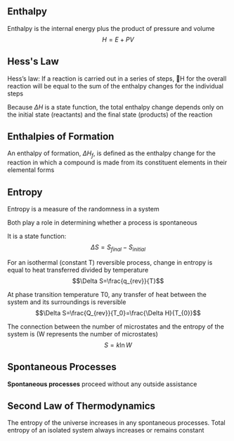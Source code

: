 ## Enthalpy
Enthalpy is the internal energy plus the product of pressure and volume
$$H=E+PV$$

## Hess's Law
Hess’s law: If a reaction is carried out in a series of steps, H for the overall reaction will be equal to the sum of the enthalpy changes for the individual steps

Because $\Delta H$ is a state function, the total enthalpy change depends only on the initial state (reactants) and the final state (products) of the reaction

## Enthalpies of Formation
An enthalpy of formation, $\Delta H_f$, is defined as the enthalpy change for the reaction in which a compound is made from its constituent elements in their elemental forms

## Entropy
Entropy is a measure of the randomness in a system

Both play a role in determining whether a process is spontaneous

It is a state function:
$$\Delta S=S_{final}-S_{initial}$$

For an isothermal (constant T) reversible process, change in entropy is equal to heat transferred divided by temperature
$$\Delta S=\frac{q_{rev}}{T}$$

At phase transition temperature T0, any transfer of heat between the system and its surroundings is reversible
$$\Delta S=\frac{Q_{rev}}{T_0}=\frac{\Delta H}{T_{0}}$$

The connection between the number of microstates and the entropy of the system is (W represents the number of microstates)
$$S=k\ln W$$

## Spontaneous Processes
**Spontaneous processes** proceed without any outside assistance

## Second Law of Thermodynamics
The entropy of the universe increases in any spontaneous processes. Total entropy of an isolated system always increases or remains constant